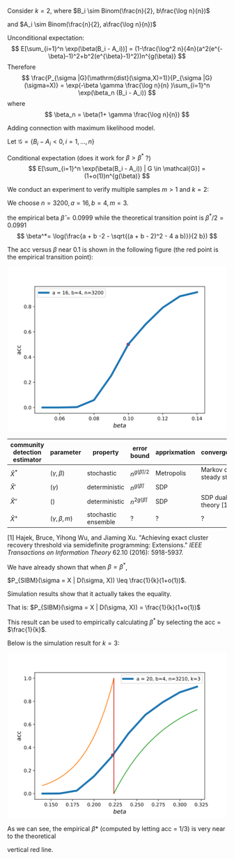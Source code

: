 Consider $k=2$, where $B_i \sim Binom(\frac{n}{2}, b\frac{\log n}{n})$

 and $A_i \sim Binom(\frac{n}{2}, a\frac{\log n}{n})$



Unconditional expectation:
$$
E[\sum_{i=1}^n \exp(\beta(B_i - A_i))] = (1-\frac{\log^2 n}{4n}(a^2(e^{-\beta}-1)^2+b^2(e^{\beta}-1)^2))n^{g(\beta)}
$$
Therefore
$$
\frac{P_{\sigma |G}(\mathrm{dist}(\sigma,X)=1)}{P_{\sigma |G}(\sigma=X)}
= \exp(-\beta \gamma \frac{\log n}{n} )\sum_{i=1}^n \exp(\beta_n (B_i - A_i))
$$
where
$$
\beta_n = \beta(1+ \gamma \frac{\log n}{n})
$$


Adding connection with maximum likelihood model.



Let $\mathcal{G} = \{ B_i - A_i < 0, i=1,\dots, n \}$

Conditional expectation (does it work for $\beta > \beta^*$ ?)
$$
E[\sum_{i=1}^n \exp(\beta(B_i - A_i)) | G \in \mathcal{G}] = (1+o(1))n^{g(\beta)}
$$



We conduct an experiment to verify multiple samples $m>1$ and $k=2$:

We choose $n=3200, a=16, b=4, m=3$.

the empirical beta $\hat{\beta} = 0.0999$ while the theoretical transition point is $\beta^*/2 = 0.0991$
$$
\beta^*= \log(\frac{a + b -2 - \sqrt{(a + b - 2)^2 - 4 a b)}}{2  b})
$$


The acc versus $\beta$ near 0.1 is shown in the following figure (the red point is the empirical transition point):

![](./beta_trans-2020-11-14.svg)

| community detection estimator | parameter            | property            | error bound            | apprixmation | convergence               |
| ----------------------------- | -------------------- | ------------------- | ---------------------- | ------------ | ------------------------- |
| $\hat{X}^*$                   | $(\gamma, \beta)$    | stochastic          | $n^{g(\bar{\beta})/2}$ | Metropolis   | Markov chain steady state |
| $\hat{X}'$                    | $(\gamma)$           | deterministic       | $n^{g(\bar{\beta})}$   | SDP          |                           |
| $\hat{X}''$                   | $()$                 | deterministic       | $n^{2g(\bar{\beta})}$  | SDP          | SDP dual theory [1]       |
| $\hat{X}^+$                   | $(\gamma, \beta, m)$ | stochastic ensemble | ?                      | ?            | ?                         |

[1] Hajek, Bruce, Yihong Wu, and Jiaming Xu. "Achieving exact cluster recovery threshold via semidefinite programming: Extensions." *IEEE Transactions on Information Theory* 62.10 (2016): 5918-5937.



We have already shown that when $\beta = \beta^*$,

$P_{SIBM}(\sigma = X | D(\sigma, X)) \leq \frac{1}{k}(1+o(1))$.

Simulation results show that it actually takes the equality.

That is: $P_{SIBM}(\sigma = X | D(\sigma, X)) = \frac{1}{k}(1+o(1))$

This result can be used to empirically calculating $\beta^*$ by selecting the acc = $\frac{1}{k}$.

Below is the simulation result for $k=3$:

![](./beta_trans-2020-11-16.svg)

As we can see, the empirical $\beta*$ (computed by letting acc = 1/3) is very near to the theoretical

vertical red line.

